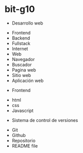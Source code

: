 # bit-g10
* Desarrollo web 
 - Frontend
 - Backend
 - Fullstack
 - Internet 
 - Web
 - Navegador
 - Buscador
 - Pagina web
 - Sitio web
 - Aplicación web

* Frontend
 - html
 - css
 - Javascript

* Sistema de control de versiones
 - Git
 - Github
 - Repositorio
 - README file